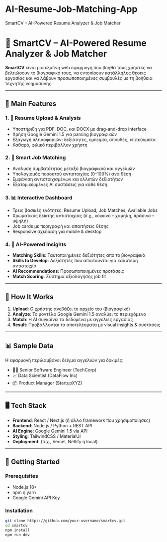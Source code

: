 # AI-Resume-Job-Matching-App
SmartCV – AI-Powered Resume Analyzer &amp; Job Matcher
# 💼 SmartCV – AI-Powered Resume Analyzer & Job Matcher

**SmartCV** είναι μια έξυπνη web εφαρμογή που βοηθά τους χρήστες να βελτιώσουν το βιογραφικό τους, να εντοπίσουν κατάλληλες θέσεις εργασίας και να λάβουν προσωποποιημένες συμβουλές με τη βοήθεια τεχνητής νοημοσύνης.

---

## 🎯 Main Features

### 1. 📄 Resume Upload & Analysis
- Υποστήριξη για PDF, DOC, και DOCX με drag-and-drop interface
- Χρήση Google Gemini 1.5 για parsing βιογραφικών
- Εξαγωγή πληροφοριών: δεξιότητες, εμπειρία, σπουδές, επιτεύγματα
- Καθαρό, φιλικό περιβάλλον χρήστη

### 2. 🧠 Smart Job Matching
- Ανάλυση συμβατότητας μεταξύ βιογραφικού και αγγελιών
- Υπολογισμός ποσοστού αντιστοιχίας (0–100%) ανά θέση
- Εμφάνιση αντιστοιχισμένων και ελλιπών δεξιοτήτων
- Εξατομικευμένες AI συστάσεις για κάθε θέση

### 3. 📊 Interactive Dashboard
- Τρεις βασικές ενότητες: Resume Upload, Job Matches, Available Jobs
- Χρωματικός δείκτης αντιστοιχίας (π.χ., κόκκινο – χαμηλή, πράσινο – υψηλή)
- Job cards με περιγραφή και απαιτήσεις θέσης
- Responsive σχεδίαση για mobile & desktop

### 4. 🤖 AI-Powered Insights
- **Matching Skills**: Ταυτοποιημένες δεξιότητες από το βιογραφικό
- **Skills to Develop**: Δεξιότητες που απαιτούνται για καλύτερη αντιστοιχία
- **AI Recommendations**: Προσωποποιημένες προτάσεις
- **Match Scoring**: Σύστημα αξιολόγησης job fit

---

## 🔧 How It Works

1. **Upload**: Ο χρήστης ανεβάζει το αρχείο του (βιογραφικό)
2. **Analyze**: Το μοντέλο Google Gemini 1.5 αναλύει το περιεχόμενο
3. **Match**: Η AI συγκρίνει τα δεδομένα με αγγελίες εργασίας
4. **Result**: Προβάλλονται τα αποτελέσματα με visual insights & συστάσεις

---

## 📊 Sample Data

Η εφαρμογή περιλαμβάνει δείγμα αγγελιών για δοκιμές:

- 👨‍💻 Senior Software Engineer (TechCorp)
- 📈 Data Scientist (DataFlow Inc)
- 📦 Product Manager (StartupXYZ)

---

## 🖥️ Tech Stack

- **Frontend**: React / Next.js (ή άλλο framework που χρησιμοποίησες)
- **Backend**: Node.js / Python + REST API
- **AI Engine**: Google Gemini 1.5 via API
- **Styling**: TailwindCSS / MaterialUI
- **Deployment**: (π.χ., Vercel, Netlify ή local)

---

## 🚀 Getting Started

### Prerequisites
- Node.js 18+
- npm ή yarn
- Google Gemini API Key

### Installation

```bash
git clone https://github.com/your-username/smartcv.git
cd smartcv
npm install
npm run dev

